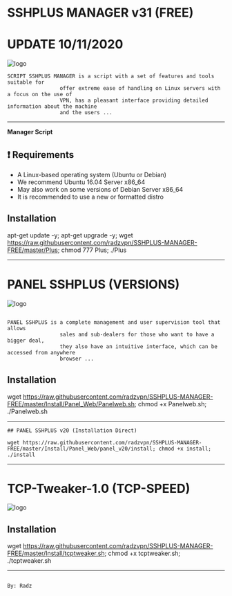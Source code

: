 ﻿# SSHPLUS MANAGER v31 (FREE) 
# UPDATE 10/11/2020

![logo](https://github.com/radzvpn/SSHPLUS-MANAGER-FREE/blob/master/Imagenes/SSHPLUS_MANAGER.jpg)


```
SCRIPT SSHPLUS MANAGER is a script with a set of features and tools suitable for
                 offer extreme ease of handling on Linux servers with a focus on the use of
                 VPN, has a pleasant interface providing detailed information about the machine
                 and the users ...
```

-------------------------------------------------------------------------------

**Manager Script**

## :heavy_exclamation_mark: Requirements


* A Linux-based operating system (Ubuntu or Debian)
* We recommend Ubuntu 16.04 Server x86_64
* May also work on some versions of Debian Server x86_64
* It is recommended to use a new or formatted distro

## Installation

apt-get update -y; apt-get upgrade -y; wget https://raw.githubusercontent.com/radzvpn/SSHPLUS-MANAGER-FREE/master/Plus; chmod 777 Plus; ./Plus


-------------------------------------------------------------------------------

# PANEL SSHPLUS (VERSIONS)

![logo](https://github.com/radzvpn/SSHPLUS-MANAGER-FREE/blob/master/Imagenes/Panel_SSHPLUS_Web.jpg)

```

PANEL SSHPLUS is a complete management and user supervision tool that allows
                 sales and sub-dealers for those who want to have a bigger deal,
                 they also have an intuitive interface, which can be accessed from anywhere
                 browser ...
```

## Installation

wget https://raw.githubusercontent.com/radzvpn/SSHPLUS-MANAGER-FREE/master/Install/Panel_Web/Panelweb.sh; chmod +x Panelweb.sh; ./Panelweb.sh


-------------------------------------------------------------------------------

```
## PANEL SSHPLUS v20 (Installation Direct)

wget https://raw.githubusercontent.com/radzvpn/SSHPLUS-MANAGER-FREE/master/Install/Panel_Web/panel_v20/install; chmod +x install; ./install
```

-------------------------------------------------------------------------------

# TCP-Tweaker-1.0 (TCP-SPEED)

![logo](https://github.com/radzvpn/SSHPLUS-MANAGER-FREE/blob/master/Imagenes/TCP_Tweaker_TCP_SPEED.jpg)

## Installation

wget https://raw.githubusercontent.com/radzvpn/SSHPLUS-MANAGER-FREE/master/Install/tcptweaker.sh; chmod +x tcptweaker.sh; ./tcptweaker.sh

-------------------------------------------------------------------------------

```

By: Radz
